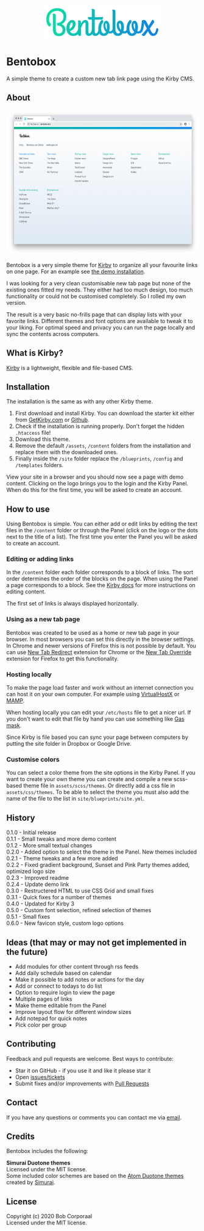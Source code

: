 
<p align="center"><img src="/assets/readme/logo.png" width=310 height=90 alt="Bentobox logo"></p>

# Bentobox
A simple theme to create a custom new tab link page using the Kirby CMS.

## About

<p align="center"><img src="/assets/readme/example.png" width=616 height=383 alt="Bentobox example"></p>

Bentobox is a very simple theme for [Kirby](http://getkirby.com) to organize all your favourite links on one page. For an example see [the demo installation](http://reefscape.net/demo/bentobox).

I was looking for a very clean customisable new tab page but none of the existing ones fitted my needs. They either had too much design, too much functionality or could not be customised completely. So I rolled my own version.

The result is a very basic no-frills page that can display lists with your favorite links. Different themes and font options are available to tweak it to your liking. For optimal speed and privacy you can run the page locally and sync the contents across computers.


## What is Kirby?
[Kirby](http://getkirby.com) is a lightweight, flexible and file-based CMS.

## Installation
The installation is the same as with any other Kirby theme.

1. First download and install Kirby. You can download the starter kit either from [GetKirby.com](https://getkirby.com/downloads) or [Github](https://github.com/getkirby/starterkit).
1. Check if the installation is running properly. Don't forget the hidden `.htaccess` file!
1. Download this theme.
1. Remove the default `/assets`, `/content` folders from the installation and replace them with the downloaded ones. 
1. Finally inside the `/site` folder replace the `/blueprints`, `/config` and `/templates` folders.

View your site in a browser and you should now see a page with demo content. Clicking on the logo brings you to the login and the Kirby Panel. When do this for the first time, you will be asked to create an account.

## How to use
Using Bentobox is simple. You can either add or edit links by editing the text files in the `/content` folder or through the Panel (click on the logo or the dots next to the title of a list). The first time you enter the Panel you will be asked to create an account.

### Editing or adding links
In the `/content` folder each folder corresponds to a block of links. The sort order determines the order of the blocks on the page. When using the Panel a page corresponds to a block. See the [Kirby docs](https://getkirby.com/docs) for more instructions on editing content.

The first set of links is always displayed horizontally.

### Using as a new tab page
Bentobox was created to be used as a home or new tab page in your browser. In most browsers you can set this directly in the browser settings. In Chrome and newer versions of Firefox this is not possible by default. You can use [New Tab Redirect](https://chrome.google.com/webstore/detail/new-tab-redirect/icpgjfneehieebagbmdbhnlpiopdcmna) extension for Chrome or the [New Tab Override](https://addons.mozilla.org/en-US/firefox/addon/new-tab-override/) extension for Firefox to get this functionality.

### Hosting locally
To make the page load faster and work without an internet connection you can host it on your own computer. For example using [VirtualHostX](https://clickontyler.com/virtualhostx/) or [MAMP](https://www.mamp.info).

When hosting locally you can edit your `/etc/hosts` file to get a nicer url. If you don't want to edit that file by hand you can use something like [Gas mask](https://github.com/2ndalpha/gasmask).

Since Kirby is file based you can sync your page between computers by putting the site folder in Dropbox or Google Drive.

### Customise colors
You can select a color theme from the site options in the Kirby Panel. If you want to create your own theme you can create and compile a new scss-based theme file in `assets/scss/themes`. Or directly add a css file in `assets/css/themes`. To be able to select the theme you must also add the name of the file to the list in `site/blueprints/site.yml`.

## History

0.1.0 - Initial release<br>
0.1.1 - Small tweaks and more demo content<br>
0.1.2 - More small textual changes<br>
0.2.0 - Added option to select the theme in the Panel. New themes included<br>
0.2.1 - Theme tweaks and a few more added<br>
0.2.2 - Fixed gradient background, Sunset and Pink Party themes added, optimized logo size<br>
0.2.3 - Improved readme<br>
0.2.4 - Update demo link<br>
0.3.0 - Restructered HTML to use CSS Grid and small fixes<br>
0.3.1 - Quick fixes for a number of themes<br>
0.4.0 - Updated for Kirby 3<br>
0.5.0 - Custom font selection, refined selection of themes<br>
0.5.1 - Small fixes<br>
0.6.0 - New favicon style, custom logo options


## Ideas (that may or may not get implemented in the future)

- Add modules for other content through rss feeds
- Add daily schedule based on calendar
- Make it possible to add notes or actions for the day
- Add or connect to todays to do list
- Option to require login to view the page
- Multiple pages of links
- Make theme editable from the Panel
- Improve layout flow for different window sizes
- Add notepad for quick notes
- Pick color per group

## Contributing

Feedback and pull requests are welcome. Best ways to contribute:
* Star it on GitHub - if you use it and like it please star it
* Open [issues/tickets](https://github.com/bcorporaal/Bentobox/issues)
* Submit fixes and/or improvements with [Pull Requests](https://github.com/bcorporaal/Bentobox/pulls)

## Contact

If you have any questions or comments you can contact me via [email](mailto:dev@reefscape.net).


## Credits

Bentobox includes the following:

**Simurai Duotone themes**<br>
Licensed under the MIT license.<br>
Some included color schemes are based on the [Atom Duotone themes](http://simurai.com/projects/2016/01/01/duotone-themes) created by [Simurai](http://simurai.com/).


## License

Copyright (c) 2020 Bob Corporaal<br>
Licensed under the MIT license.
